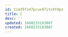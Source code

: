 ```yaml
---
id: timf6fz47pcux97itx9t9pz
title: C
desc: ''
updated: 1660233183887
created: 1660233183887
---
```

